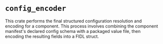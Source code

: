 # `config_encoder`

This crate performs the final structured configuration resolution and encoding
for a component. This process involves combining the component manifest's
declared config schema with a packaged value file, then encoding the resulting
fields into a FIDL struct.
